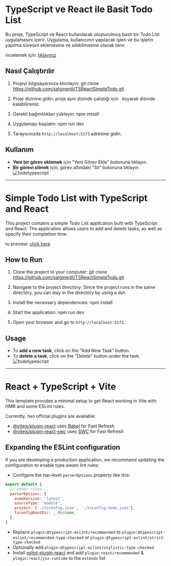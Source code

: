 # TypeScript ve React ile Basit Todo List

Bu proje, TypeScript ve React kullanılarak oluşturulmuş basit bir Todo List uygulamasını içerir. Uygulama, kullanıcının yapılacak işleri ve bu işlerin yapılma süresini eklemesine ve silebilmesine olanak tanır.

incelemek için: [tıklayınız](https://tstodolist-woad.vercel.app/)

## Nasıl Çalıştırılır

1. Projeyi bilgisayarınıza klonlayın:
   git clone https://github.com/salginerdi/TSReactSimpleTodo.git
   
2. Proje dizinine gidin: proje aynı dizinde çalıştığı için . koyarak dizinde kalabilirsiniz.
   
3. Gerekli bağımlılıkları yükleyin: npm install
4. Uygulamayı başlatın: npm run dev 
5. Tarayıcınızda `http://localhost:5173` adresine gidin.

## Kullanım

- **Yeni bir görev eklemek** için "Yeni Görev Ekle" butonuna tıklayın.
- **Bir görevi silmek** için, görev altındaki "Sil" butonuna tıklayın.
  ![todotypescript](https://github.com/salginerdi/TSReactSimpleTodo/assets/110611268/3f83d8db-f158-418d-b2ff-57216bd270e4)

___
# Simple Todo List with TypeScript and React

This project contains a simple Todo List application built with TypeScript and React. The application allows users to add and delete tasks, as well as specify their completion time.

to preview: [click here](https://tstodolist-woad.vercel.app/)

## How to Run

1. Clone the project to your computer:
   git clone https://github.com/salginerdi/TSReactSimpleTodo.git
   
2. Navigate to the project directory:
   Since the project runs in the same directory, you can stay in the directory by using a dot.
   
3. Install the necessary dependencies: npm install
4. Start the application: npm run dev 
5. Open your browser and go to `http://localhost:5173`.

## Usage

- To **add a new task**, click on the "Add New Task" button.
- To **delete a task**, click on the "Delete" button under the task.
![todotypescript](https://github.com/salginerdi/TSReactSimpleTodo/assets/110611268/e4c97e62-97c3-4cfc-bba5-46565e642ebd)

___

# React + TypeScript + Vite

This template provides a minimal setup to get React working in Vite with HMR and some ESLint rules.

Currently, two official plugins are available:

- [@vitejs/plugin-react](https://github.com/vitejs/vite-plugin-react/blob/main/packages/plugin-react/README.md) uses [Babel](https://babeljs.io/) for Fast Refresh
- [@vitejs/plugin-react-swc](https://github.com/vitejs/vite-plugin-react-swc) uses [SWC](https://swc.rs/) for Fast Refresh

## Expanding the ESLint configuration

If you are developing a production application, we recommend updating the configuration to enable type aware lint rules:

- Configure the top-level `parserOptions` property like this:

```js
export default {
  // other rules...
  parserOptions: {
    ecmaVersion: 'latest',
    sourceType: 'module',
    project: ['./tsconfig.json', './tsconfig.node.json'],
    tsconfigRootDir: __dirname,
  },
}
```

- Replace `plugin:@typescript-eslint/recommended` to `plugin:@typescript-eslint/recommended-type-checked` or `plugin:@typescript-eslint/strict-type-checked`
- Optionally add `plugin:@typescript-eslint/stylistic-type-checked`
- Install [eslint-plugin-react](https://github.com/jsx-eslint/eslint-plugin-react) and add `plugin:react/recommended` & `plugin:react/jsx-runtime` to the `extends` list
